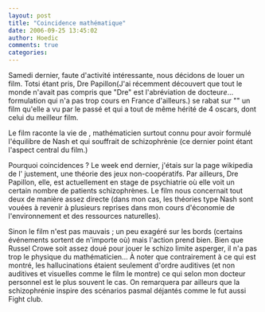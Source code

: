 ```yaml
---
layout: post
title: "Coincidence mathématique"
date: 2006-09-25 13:45:02
author: Hoedic
comments: true
categories: 
---
```



Samedi dernier, faute d'activité intéressante, nous décidons de louer un film. Totsi étant pris, Dre Papillon(J'ai récemment découvert que tout le monde n'avait pas compris que "Dre" est l'abréviation de docteur*e*... formulation qui n'a pas trop cours en France d'ailleurs.) se rabat sur "" un film qu'elle a vu par le passé et qui a tout de même hérité de 4 oscars, dont celui du meilleur film.

Le film raconte la vie de , mathématicien surtout connu pour avoir formulé l'équilibre de Nash et qui souffrait de schizophrènie (ce dernier point étant l'aspect central du film.)

Pourquoi coincidences ? Le week end dernier, j'étais sur la page wikipedia de l' justement, une théorie des jeux non-coopératifs. Par ailleurs, Dre Papillon, elle, est actuellement en stage de psychiatrie où elle voit un certain nombre de patients schizophrènes. Le film nous concernait tout deux de manière assez directe (dans mon cas, les théories type Nash sont vouées à revenir à plusieurs reprises dans mon cours d'économie de l'environnement et des ressources naturelles).

Sinon le film n'est pas mauvais ; un peu exagéré sur les bords (certains événements sortent de n'importe où) mais l'action prend bien. Bien que Russel Crowe soit assez doué pour jouer le schizo limite asperger, il n'a pas trop le physique du mathématicien... À noter que contrairement à ce qui est montré, les hallucinations étaient seulement d'ordre auditives (et non auditives et visuelles comme le film le montre) ce qui selon mon docteur personnel est le plus souvent le cas. On remarquera par ailleurs que la schizophrénie inspire des scénarios pasmal déjantés comme le fut aussi Fight club.